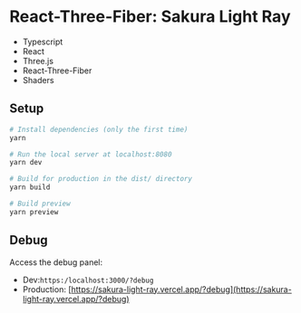 # React-Three-Fiber: Sakura Light Ray

- Typescript
- React
- Three.js
- React-Three-Fiber
- Shaders

## Setup

```bash
# Install dependencies (only the first time)
yarn

# Run the local server at localhost:8080
yarn dev

# Build for production in the dist/ directory
yarn build

# Build preview
yarn preview
```

## Debug

Access the debug panel: 

- Dev:`https:/localhost:3000/?debug`
- Production: [https://sakura-light-ray.vercel.app/?debug](https://sakura-light-ray.vercel.app/?debug)
